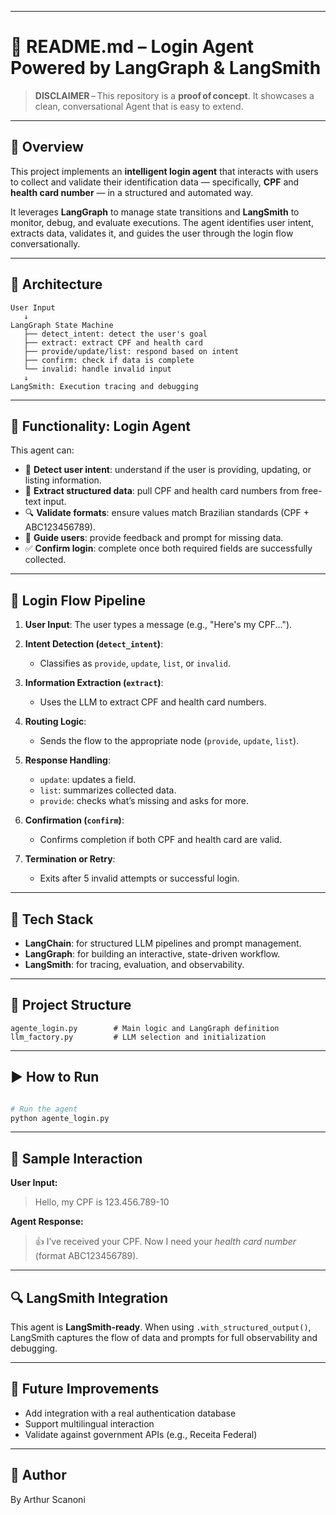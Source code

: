 
---

# 🧾 README.md – Login Agent Powered by LangGraph & LangSmith


> **DISCLAIMER** – This repository is a **proof of concept**.
> It showcases a clean, conversational Agent that is easy to extend.

---

## 🧠 Overview

This project implements an **intelligent login agent** that interacts with users to collect and validate their identification data — specifically, **CPF**  and **health card number** — in a structured and automated way.

It leverages **LangGraph** to manage state transitions and **LangSmith** to monitor, debug, and evaluate executions. The agent identifies user intent, extracts data, validates it, and guides the user through the login flow conversationally.

---

## 🔧 Architecture

```
User Input
   ↓
LangGraph State Machine
   ├── detect_intent: detect the user's goal
   ├── extract: extract CPF and health card
   ├── provide/update/list: respond based on intent
   ├── confirm: check if data is complete
   └── invalid: handle invalid input
   ↓
LangSmith: Execution tracing and debugging
```

---

## 🔐 Functionality: Login Agent

This agent can:

* 🎯 **Detect user intent**: understand if the user is providing, updating, or listing information.
* 🧾 **Extract structured data**: pull CPF and health card numbers from free-text input.
* 🔍 **Validate formats**: ensure values match Brazilian standards (CPF + ABC123456789).
* 🧭 **Guide users**: provide feedback and prompt for missing data.
* ✅ **Confirm login**: complete once both required fields are successfully collected.

---

## 🔁 Login Flow Pipeline

1. **User Input**: The user types a message (e.g., "Here's my CPF...").
2. **Intent Detection (`detect_intent`)**:

   * Classifies as `provide`, `update`, `list`, or `invalid`.
3. **Information Extraction (`extract`)**:

   * Uses the LLM to extract CPF and health card numbers.
4. **Routing Logic**:

   * Sends the flow to the appropriate node (`provide`, `update`, `list`).
5. **Response Handling**:

   * `update`: updates a field.
   * `list`: summarizes collected data.
   * `provide`: checks what’s missing and asks for more.
6. **Confirmation (`confirm`)**:

   * Confirms completion if both CPF and health card are valid.
7. **Termination or Retry**:

   * Exits after 5 invalid attempts or successful login.

---

## 🧱 Tech Stack

* **LangChain**: for structured LLM pipelines and prompt management.
* **LangGraph**: for building an interactive, state-driven workflow.
* **LangSmith**: for tracing, evaluation, and observability.


---

## 📁 Project Structure

```
agente_login.py        # Main logic and LangGraph definition
llm_factory.py         # LLM selection and initialization

```

---

## ▶️ How to Run

```bash

# Run the agent
python agente_login.py
```

---

## 💬 Sample Interaction

**User Input:**

> Hello, my CPF is 123.456.789-10

**Agent Response:**

> 👍 I’ve received your CPF. Now I need your *health card number* (format ABC123456789).

---

## 🔍 LangSmith Integration

This agent is **LangSmith-ready**. When using `.with_structured_output()`, LangSmith captures the flow of data and prompts for full observability and debugging.

---

## 🚀 Future Improvements

* Add integration with a real authentication database
* Support multilingual interaction
* Validate against government APIs (e.g., Receita Federal)

---

## 👤 Author
By Arthur Scanoni


